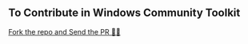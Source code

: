 ## To Contribute in Windows Community Toolkit
[Fork the repo and Send the PR 🚀🚀 ](https://github.com/windows-toolkit/WindowsCommunityToolkit-wiki)